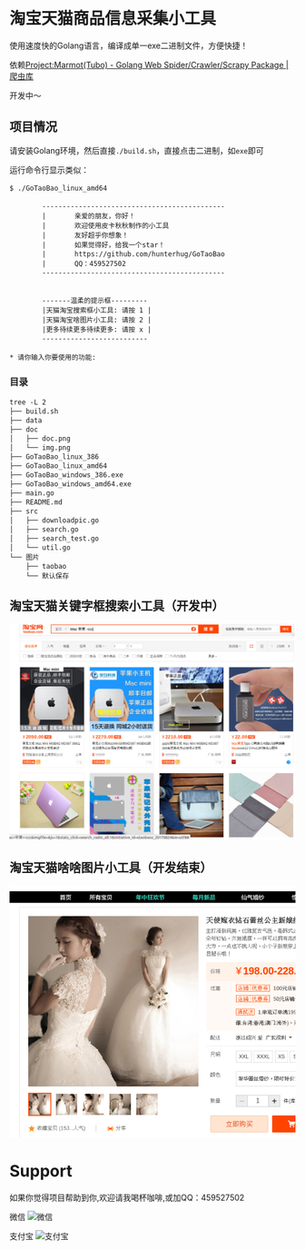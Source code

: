 # 淘宝天猫商品信息采集小工具

使用速度快的Golang语言，编译成单一exe二进制文件，方便快捷！

依赖[Project:Marmot(Tubo) - Golang Web Spider/Crawler/Scrapy Package | 爬虫库 ](https://github.com/hunterhug/GoSpider)

开发中～

## 项目情况

请安装Golang环境，然后直接`./build.sh`，直接点击二进制，如`exe`即可

运行命令行显示类似：

```
$ ./GoTaoBao_linux_amd64 

        ---------------------------------------------
        |       亲爱的朋友，你好！
        |       欢迎使用皮卡秋秋制作的小工具
        |       友好超乎你想象！
        |       如果觉得好，给我一个star！
        |       https://github.com/hunterhug/GoTaoBao
        |       QQ：459527502
        ---------------------------------------------
        

        -------温柔的提示框---------
        |天猫淘宝搜索框小工具: 请按 1 |
        |天猫淘宝啥图片小工具: 请按 2 |
        |更多待续更多待续更多: 请按 x |
        --------------------------
                
* 请你输入你要使用的功能:
```

### 目录

```
tree -L 2
├── build.sh
├── data
├── doc
│   ├── doc.png
│   └── img.png
├── GoTaoBao_linux_386
├── GoTaoBao_linux_amd64
├── GoTaoBao_windows_386.exe
├── GoTaoBao_windows_amd64.exe
├── main.go
├── README.md
├── src
│   ├── downloadpic.go
│   ├── search.go
│   ├── search_test.go
│   └── util.go
└── 图片
    ├── taobao
    └── 默认保存
```

## 淘宝天猫关键字框搜索小工具（开发中）

![doc.png](doc/doc.png)

## 淘宝天猫啥啥图片小工具（开发结束）

![doc.png](doc/img.png)

# Support

如果你觉得项目帮助到你,欢迎请我喝杯咖啡,或加QQ：459527502

微信
![微信](https://raw.githubusercontent.com/hunterhug/hunterhug.github.io/master/static/jpg/wei.png)

支付宝
![支付宝](https://raw.githubusercontent.com/hunterhug/hunterhug.github.io/master/static/jpg/ali.png)